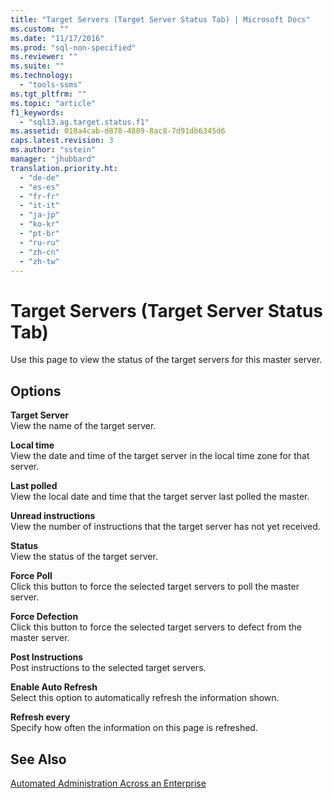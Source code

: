 ```yaml
---
title: "Target Servers (Target Server Status Tab) | Microsoft Docs"
ms.custom: ""
ms.date: "11/17/2016"
ms.prod: "sql-non-specified"
ms.reviewer: ""
ms.suite: ""
ms.technology: 
  - "tools-ssms"
ms.tgt_pltfrm: ""
ms.topic: "article"
f1_keywords: 
  - "sql13.ag.target.status.f1"
ms.assetid: 010a4cab-d878-4889-8ac8-7d91db6345d6
caps.latest.revision: 3
ms.author: "sstein"
manager: "jhubbard"
translation.priority.ht: 
  - "de-de"
  - "es-es"
  - "fr-fr"
  - "it-it"
  - "ja-jp"
  - "ko-kr"
  - "pt-br"
  - "ru-ru"
  - "zh-cn"
  - "zh-tw"
---
```

# Target Servers (Target Server Status Tab)
Use this page to view the status of the target servers for this master server.  
  
## Options  
**Target Server**  
View the name of the target server.  
  
**Local time**  
View the date and time of the target server in the local time zone for that server.  
  
**Last polled**  
View the local date and time that the target server last polled the master.  
  
**Unread instructions**  
View the number of instructions that the target server has not yet received.  
  
**Status**  
View the status of the target server.  
  
**Force Poll**  
Click this button to force the selected target servers to poll the master server.  
  
**Force Defection**  
Click this button to force the selected target servers to defect from the master server.  
  
**Post Instructions**  
Post instructions to the selected target servers.  
  
**Enable Auto Refresh**  
Select this option to automatically refresh the information shown.  
  
**Refresh every**  
Specify how often the information on this page is refreshed.  
  
## See Also  
[Automated Administration Across an Enterprise](../ssms/automated-administration-across-an-enterprise.md)  
  
